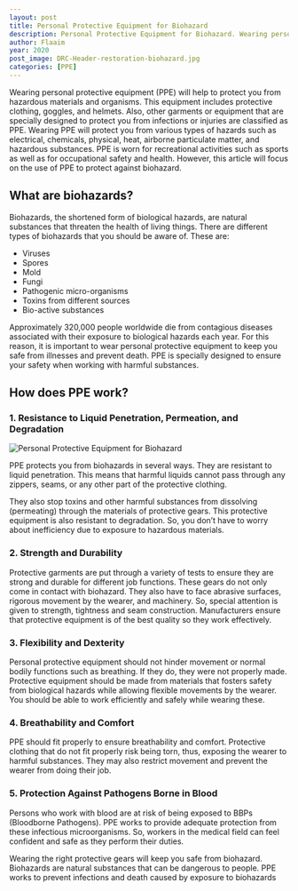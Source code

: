 ```yaml
---
layout: post
title: Personal Protective Equipment for Biohazard
description: Personal Protective Equipment for Biohazard. Wearing personal protective equipment (PPE) will help to protect you from hazardous materials and organisms. This equipment includes protective clothing, goggles, and helmets.
author: Flaaim
year: 2020
post_image: DRC-Header-restoration-biohazard.jpg
categories: [PPE]
---
```


Wearing personal protective equipment (PPE) will help to protect you from hazardous materials and organisms. This equipment includes protective clothing, goggles, and helmets. Also, other garments or equipment that are specially designed to protect you from infections or injuries are classified as PPE. Wearing PPE will protect you from various types of hazards such as electrical, chemicals, physical, heat, airborne particulate matter, and hazardous substances. PPE is worn for recreational activities such as sports as well as for occupational safety and health. However, this article will focus on the use of PPE to protect against biohazard.

## What are biohazards?

Biohazards, the shortened form of biological hazards, are natural substances that threaten the health of living things. There are different types of biohazards that you should be aware of. These are:

- Viruses
- Spores
- Mold
- Fungi
- Pathogenic micro-organisms
- Toxins from different sources
- Bio-active substances

Approximately 320,000 people worldwide die from contagious diseases associated with their exposure to biological hazards each year. For this reason, it is important to wear personal protective equipment to keep you safe from illnesses and prevent death. PPE is specially designed to ensure your safety when working with harmful substances.

## How does PPE work?

### 1. Resistance to Liquid Penetration, Permeation, and Degradation
![Personal Protective Equipment for Biohazard](https://safetyworkblog.com/assets/DRC-Header-restoration-biohazard.jpg)

PPE protects you from biohazards in several ways. They are resistant to liquid penetration. This means that harmful liquids cannot pass through any zippers, seams, or any other part of the protective clothing.

They also stop toxins and other harmful substances from dissolving (permeating) through the materials of protective gears. This protective equipment is also resistant to degradation. So, you don’t have to worry about inefficiency due to exposure to hazardous materials.

### 2. Strength and Durability

Protective garments are put through a variety of tests to ensure they are strong and durable for different job functions. These gears do not only come in contact with biohazard. They also have to face abrasive surfaces, rigorous movement by the wearer, and machinery. So, special attention is given to strength, tightness and seam construction. Manufacturers ensure that protective equipment is of the best quality so they work effectively.

### 3. Flexibility and Dexterity

Personal protective equipment should not hinder movement or normal bodily functions such as breathing. If they do, they were not properly made. Protective equipment should be made from materials that fosters safety from biological hazards while allowing flexible movements by the wearer. You should be able to work efficiently and safely while wearing these.

### 4. Breathability and Comfort

PPE should fit properly to ensure breathability and comfort. Protective clothing that do not fit properly risk being torn, thus, exposing the wearer to harmful substances. They may also restrict movement and prevent the wearer from doing their job.

### 5. Protection Against Pathogens Borne in Blood

Persons who work with blood are at risk of being exposed to BBPs (Bloodborne Pathogens). PPE works to provide adequate protection from these infectious microorganisms. So, workers in the medical field can feel confident and safe as they perform their duties.

Wearing the right protective gears will keep you safe from biohazard. Biohazards are natural substances that can be dangerous to people. PPE works to prevent infections and death caused by exposure to biohazards

